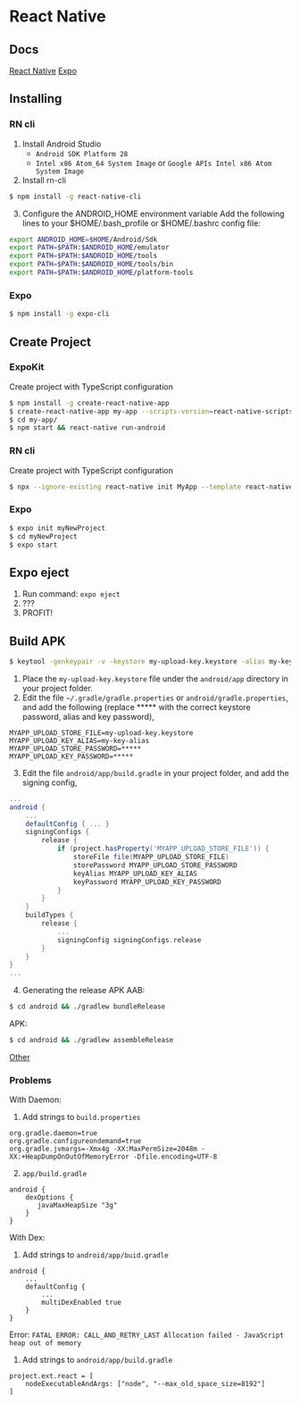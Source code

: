 # React Native

## Docs

[React Native](https://reactnative.dev/)
[Expo](https://expo.io/)


## Installing
### RN cli
1. Install Android Studio
    * ```Android SDK Platform 28```
    * ```Intel x86 Atom_64 System Image``` or ```Google APIs Intel x86 Atom System Image```
2. Install rn-cli
```sh
$ npm install -g react-native-cli
```
3. Configure the ANDROID_HOME environment variable
Add the following lines to your $HOME/.bash_profile or $HOME/.bashrc config file:
```sh
export ANDROID_HOME=$HOME/Android/Sdk
export PATH=$PATH:$ANDROID_HOME/emulator
export PATH=$PATH:$ANDROID_HOME/tools
export PATH=$PATH:$ANDROID_HOME/tools/bin
export PATH=$PATH:$ANDROID_HOME/platform-tools
```

### Expo
```sh
$ npm install -g expo-cli
```

## Create Project
### ExpoKit
Create project with TypeScript configuration
```sh
$ npm install -g create-react-native-app
$ create-react-native-app my-app --scripts-version=react-native-scripts-ts
$ cd my-app/
$ npm start && react-native run-android
```

### RN cli
Create project with TypeScript configuration
```sh
$ npx --ignore-existing react-native init MyApp --template react-native-template-typescript
```

### Expo
```sh
$ expo init myNewProject
$ cd myNewProject
$ expo start
```

## Expo eject 
1. Run command:
```expo eject```
2. ???
3. PROFIT!

## Build APK
```sh
$ keytool -genkeypair -v -keystore my-upload-key.keystore -alias my-key-alias -keyalg RSA -keysize 2048 -validity 10000
```
1. Place the ```my-upload-key.keystore``` file under the ```android/app``` directory in your project folder.
2. Edit the file ```~/.gradle/gradle.properties``` or ```android/gradle.properties```, and add the following (replace ***** with the correct keystore password, alias and key password),
```
MYAPP_UPLOAD_STORE_FILE=my-upload-key.keystore
MYAPP_UPLOAD_KEY_ALIAS=my-key-alias
MYAPP_UPLOAD_STORE_PASSWORD=*****
MYAPP_UPLOAD_KEY_PASSWORD=*****
```
3. Edit the file ```android/app/build.gradle``` in your project folder, and add the signing config,
```gradle
...
android {
    ...
    defaultConfig { ... }
    signingConfigs {
        release {
            if (project.hasProperty('MYAPP_UPLOAD_STORE_FILE')) {
                storeFile file(MYAPP_UPLOAD_STORE_FILE)
                storePassword MYAPP_UPLOAD_STORE_PASSWORD
                keyAlias MYAPP_UPLOAD_KEY_ALIAS
                keyPassword MYAPP_UPLOAD_KEY_PASSWORD
            }
        }
    }
    buildTypes {
        release {
            ...
            signingConfig signingConfigs.release
        }
    }
}
...
```
4. Generating the release APK
AAB:
```sh
$ cd android && ./gradlew bundleRelease
```
APK:
```sh
$ cd android && ./gradlew assembleRelease
```
[Other](https://reactnative.dev/docs/signed-apk-android)

### Problems
With Daemon:
1. Add strings to ```build.properties```
```
org.gradle.daemon=true
org.gradle.configureondemand=true
org.gradle.jvmargs=-Xmx4g -XX:MaxPermSize=2048m -XX:+HeapDumpOnOutOfMemoryError -Dfile.encoding=UTF-8
```
2. ```app/build.gradle```
```
android {
    dexOptions {
       javaMaxHeapSize "3g"
    }
}
```

With Dex:
1. Add strings to ```android/app/buid.gradle```
```
android {
    ...
    defaultConfig {
        ...
        multiDexEnabled true
    }
}
```

Error: ```FATAL ERROR: CALL_AND_RETRY_LAST Allocation failed - JavaScript heap out of memory```
1. Add strings to ```android/app/build.gradle```
```
project.ext.react = [
    nodeExecutableAndArgs: ["node", "--max_old_space_size=8192"]
]
```